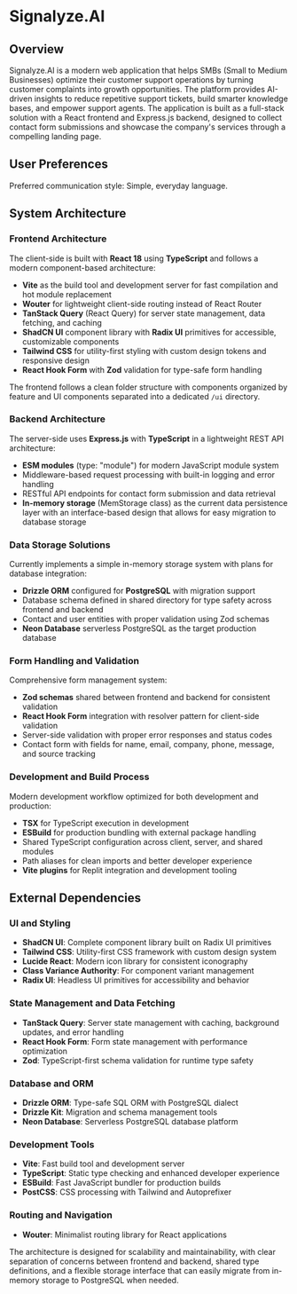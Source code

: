 # Signalyze.AI

## Overview

Signalyze.AI is a modern web application that helps SMBs (Small to Medium Businesses) optimize their customer support operations by turning customer complaints into growth opportunities. The platform provides AI-driven insights to reduce repetitive support tickets, build smarter knowledge bases, and empower support agents. The application is built as a full-stack solution with a React frontend and Express.js backend, designed to collect contact form submissions and showcase the company's services through a compelling landing page.

## User Preferences

Preferred communication style: Simple, everyday language.

## System Architecture

### Frontend Architecture
The client-side is built with **React 18** using **TypeScript** and follows a modern component-based architecture:
- **Vite** as the build tool and development server for fast compilation and hot module replacement
- **Wouter** for lightweight client-side routing instead of React Router
- **TanStack Query** (React Query) for server state management, data fetching, and caching
- **ShadCN UI** component library with **Radix UI** primitives for accessible, customizable components
- **Tailwind CSS** for utility-first styling with custom design tokens and responsive design
- **React Hook Form** with **Zod** validation for type-safe form handling

The frontend follows a clean folder structure with components organized by feature and UI components separated into a dedicated `/ui` directory.

### Backend Architecture
The server-side uses **Express.js** with **TypeScript** in a lightweight REST API architecture:
- **ESM modules** (type: "module") for modern JavaScript module system
- Middleware-based request processing with built-in logging and error handling
- RESTful API endpoints for contact form submission and data retrieval
- **In-memory storage** (MemStorage class) as the current data persistence layer with an interface-based design that allows for easy migration to database storage

### Data Storage Solutions
Currently implements a simple in-memory storage system with plans for database integration:
- **Drizzle ORM** configured for **PostgreSQL** with migration support
- Database schema defined in shared directory for type safety across frontend and backend
- Contact and user entities with proper validation using Zod schemas
- **Neon Database** serverless PostgreSQL as the target production database

### Form Handling and Validation
Comprehensive form management system:
- **Zod schemas** shared between frontend and backend for consistent validation
- **React Hook Form** integration with resolver pattern for client-side validation
- Server-side validation with proper error responses and status codes
- Contact form with fields for name, email, company, phone, message, and source tracking

### Development and Build Process
Modern development workflow optimized for both development and production:
- **TSX** for TypeScript execution in development
- **ESBuild** for production bundling with external package handling
- Shared TypeScript configuration across client, server, and shared modules
- Path aliases for clean imports and better developer experience
- **Vite plugins** for Replit integration and development tooling

## External Dependencies

### UI and Styling
- **ShadCN UI**: Complete component library built on Radix UI primitives
- **Tailwind CSS**: Utility-first CSS framework with custom design system
- **Lucide React**: Modern icon library for consistent iconography
- **Class Variance Authority**: For component variant management
- **Radix UI**: Headless UI primitives for accessibility and behavior

### State Management and Data Fetching
- **TanStack Query**: Server state management with caching, background updates, and error handling
- **React Hook Form**: Form state management with performance optimization
- **Zod**: TypeScript-first schema validation for runtime type safety

### Database and ORM
- **Drizzle ORM**: Type-safe SQL ORM with PostgreSQL dialect
- **Drizzle Kit**: Migration and schema management tools
- **Neon Database**: Serverless PostgreSQL database platform

### Development Tools
- **Vite**: Fast build tool and development server
- **TypeScript**: Static type checking and enhanced developer experience
- **ESBuild**: Fast JavaScript bundler for production builds
- **PostCSS**: CSS processing with Tailwind and Autoprefixer

### Routing and Navigation
- **Wouter**: Minimalist routing library for React applications

The architecture is designed for scalability and maintainability, with clear separation of concerns between frontend and backend, shared type definitions, and a flexible storage interface that can easily migrate from in-memory storage to PostgreSQL when needed.